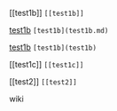 [[test1b]] `[[test1b]]`

[test1b](test1b.md) `[test1b](test1b.md)`

[test1b](test1b) `[test1b](test1b)`

[[test1c]] `[[test1c]]`

[[test2]] `[[test2]]`

wiki